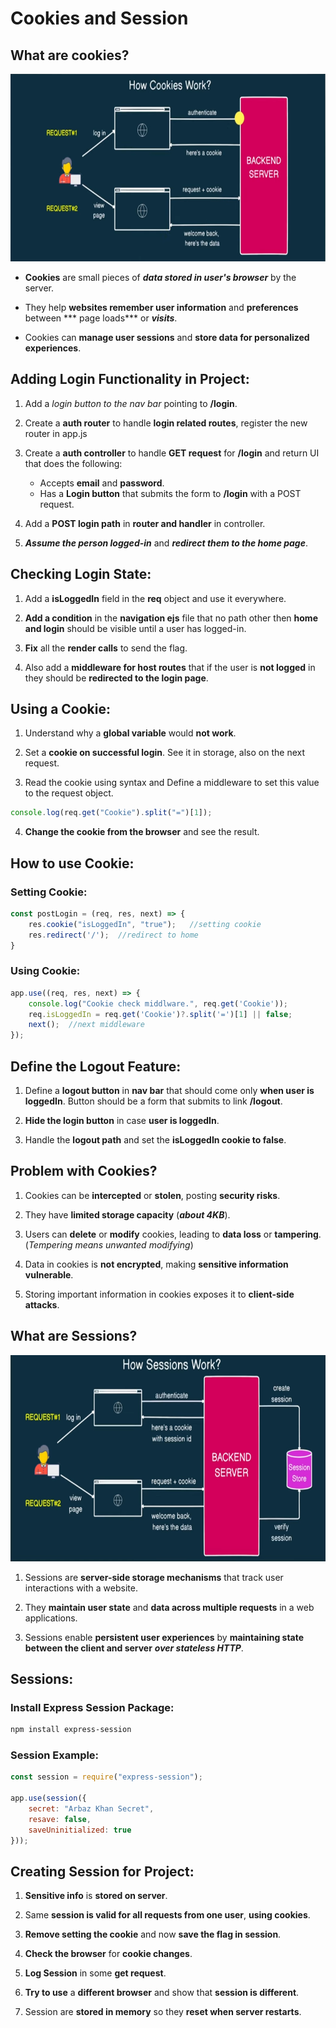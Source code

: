 # Cookies and Session

## What are cookies?

<img src="cookies-working-flow.png" height="300px"/>

* **Cookies** are small pieces of ***data stored in user's browser*** by the server.

* They help **websites remember user information** and **preferences** between *** page loads*** or ***visits***.

* Cookies can **manage user sessions** and **store data for personalized experiences**.


## Adding Login Functionality in Project:

1. Add a *login button to the nav bar* pointing to **/login**.

2. Create a **auth router** to handle **login related routes**, register the new router in app.js

3. Create a **auth controller** to handle **GET request** for **/login** and return UI that does the following:
    * Accepts **email** and **password**.
    * Has a **Login button** that submits the form to **/login** with a POST request.

4. Add a **POST login path** in **router and handler** in controller.

5. ***Assume the person logged-in*** and ***redirect them to the home page***.


## Checking Login State:

1. Add a **isLoggedIn** field in the **req** object and use it everywhere.

2. **Add a condition** in the **navigation ejs** file that no path other then **home and login** should be visible until a user has logged-in.

3. **Fix** all the **render calls** to send the flag.

4. Also add a **middleware for host routes** that if the user is **not logged** in they should be **redirected to the login page**.


## Using a Cookie:

1. Understand why a **global variable** would **not work**.

2. Set a **cookie on successful login**. See it in storage, also on the next request.

3. Read the cookie using syntax and Define a middleware to set this value to the request object.

```js
console.log(req.get("Cookie").split("=")[1]);
```

4. **Change the cookie from the browser** and see the result.


## How to use Cookie:

### Setting Cookie:
```js
const postLogin = (req, res, next) => {
    res.cookie("isLoggedIn", "true");   //setting cookie
    res.redirect('/');  //redirect to home
}
```

### Using Cookie:
```js
app.use((req, res, next) => {
    console.log("Cookie check middlware.", req.get('Cookie'));
    req.isLoggedIn = req.get('Cookie')?.split('=')[1] || false;
    next();  //next middleware
});
```


## Define the Logout Feature:

1. Define a **logout button** in **nav bar** that should come only **when user is loggedIn**. Button should be a form that submits to link **/logout**.

2. **Hide the login button** in case **user is loggedIn**.

3. Handle the **logout path** and set the **isLoggedIn cookie to false**.


## Problem with Cookies?

1. Cookies can be **intercepted** or **stolen**, posting **security risks**.

2. They have **limited storage capacity** (***about 4KB***).

3. Users can **delete** or **modify** cookies, leading to **data loss** or **tampering**. (*Tempering means unwanted modifying*)

4. Data in cookies is **not encrypted**, making **sensitive information vulnerable**.

5. Storing important information in cookies exposes it to **client-side attacks**.


## What are Sessions?

<img src="session.png" height="330px"/>

1. Sessions are **server-side storage mechanisms** that track user interactions with a website.

2. They **maintain user state** and **data across multiple requests** in a web applications.

3. Sessions enable **persistent user experiences** by **maintaining state between the client and server** ***over stateless HTTP***.


## Sessions:

### Install Express Session Package:
```bash
npm install express-session
```

### Session Example:
```js
const session = require("express-session");

app.use(session({
    secret: "Arbaz Khan Secret",
    resave: false,
    saveUninitialized: true
}));
```


## Creating Session for Project:

1. **Sensitive info** is **stored on server**.

2. Same **session is valid for all requests from one user**, **using cookies**.

3. **Remove setting the cookie** and now **save the flag in session**.

4. **Check the browser** for **cookie changes**.

5. **Log Session** in some **get request**.

6. **Try to use** a **different browser** and show that **session is different**.

7. Session are **stored in memory** so they **reset when server restarts**.